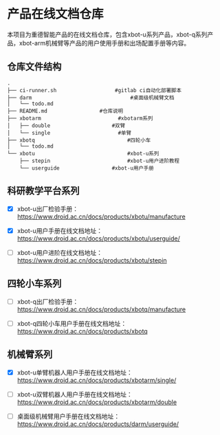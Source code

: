 # 产品在线文档仓库

本项目为重德智能产品的在线文档仓库，包含xbot-u系列产品，xbot-q系列产品，xbot-arm机械臂等产品的用户使用手册和出场配置手册等内容。

## 仓库文件结构

```
.
├── ci-runner.sh                   #gitlab ci自动化部署脚本
├── darm                                #桌面级机械臂文档
│   └── todo.md
├── README.md                 #仓库说明
├── xbotarm                         #xbotarm系列
│   ├── double                    #双臂
│   └── single                      #单臂
├── xbotq                              #四轮小车
│   └── todo.md
└── xbotu                              #xbot-u系列
    ├── stepin                         #xbot-u用户进阶教程
    └── userguide                 #xbot-u用户手册

```



## 科研教学平台系列

- [x] xbot-u出厂检验手册： https://www.droid.ac.cn/docs/products/xbotu/manufacture
- [x] xbot-u用户手册在线文档地址： https://www.droid.ac.cn/docs/products/xbotu/userguide/
- [ ] xbot-u用户进阶在线文档地址：https://www.droid.ac.cn/docs/products/xbotu/stepin



## 四轮小车系列

- [ ] xbot-q出厂检验手册： https://www.droid.ac.cn/docs/products/xbotq/manufacture
- [ ] xbot-q四轮小车用户手册在线文档地址： https://www.droid.ac.cn/docs/products/xbotq



## 机械臂系列

- [x] xbot-u单臂机器人用户手册在线文档地址：https://www.droid.ac.cn/docs/products/xbotarm/single/

- [ ] xbot-u双臂机器人用户手册在线文档地址：https://www.droid.ac.cn/docs/products/xbotarm/double

- [ ] 桌面级机械臂用户手册在线文档地址：https://www.droid.ac.cn/docs/products/darm/userguide/


